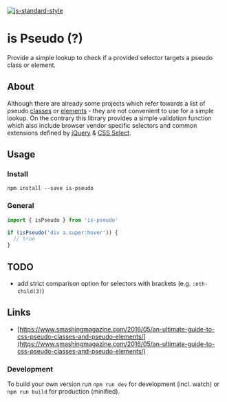 [![js-standard-style](https://img.shields.io/badge/code%20style-standard-brightgreen.svg)](http://standardjs.com/)

# is Pseudo (?)

Provide a simple lookup to check if a provided selector targets a pseudo class or element.

## About

Although there are already some projects which refer towards a list of pseudo [classes](https://github.com/johnotander/pseudo-classes) or [elements](https://github.com/johnotander/pseudo-elements) - they are not convenient to use for a simple lookup. On the contrary this library provides a simple validation function which also include browser vendor specific selectors and common extensions defined by [jQuery](https://github.com/fb55/css-select) & [CSS Select](https://github.com/fb55/css-select).


## Usage

### Install

`npm install --save is-pseudo`


### General

```js
import { isPseudo } from 'is-pseudo'

if (isPseudo('div a.super:hover')) {
  // true
}
```


## TODO

- add strict comparison option for selectors with brackets (e.g. `:nth-child(3)`)


## Links

- [https://www.smashingmagazine.com/2016/05/an-ultimate-guide-to-css-pseudo-classes-and-pseudo-elements/](https://www.smashingmagazine.com/2016/05/an-ultimate-guide-to-css-pseudo-classes-and-pseudo-elements/)


### Development

To build your own version run `npm run dev` for development (incl. watch) or `npm run build` for production (minified).

